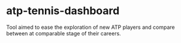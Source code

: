 # atp-tennis-dashboard
Tool aimed to ease the exploration of new ATP players and compare between at comparable stage of their careers.
